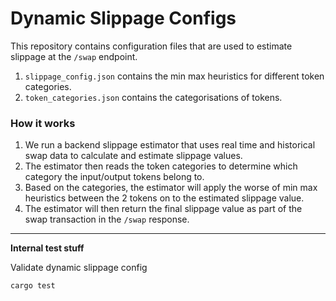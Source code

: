 # Dynamic Slippage Configs
This repository contains configuration files that are used to estimate slippage at the `/swap` endpoint.

1. `slippage_config.json` contains the min max heuristics for different token categories.
2. `token_categories.json` contains the categorisations of tokens.

### How it works

1. We run a backend slippage estimator that uses real time and historical swap data to calculate and estimate slippage values.
2. The estimator then reads the token categories to determine which category the input/output tokens belong to.
3. Based on the categories, the estimator will apply the worse of min max heuristics between the 2 tokens on to the estimated slippage value.
4. The estimator will then return the final slippage value as part of the swap transaction in the `/swap` response.

---

**Internal test stuff**

Validate dynamic slippage config

`cargo test`
